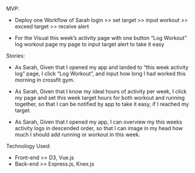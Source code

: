 MVP:

- Deploy one Workflow of Sarah
  login >> set target >> input workout >> exceed target >> receive alert

- For the Visual
  this week’s activity page with one button “Log Workout”
  log workout page
  my page to input target
  alert to take it easy

Stories:

- As Sarah,
  Given that I opened my app and landed to “this week activity log” page,
  I click “Log Workout”, and input how long I had worked this morning in crossfit gym.

- As Sarah,
  Given that I know my ideal hours of activity per week,
  I click my page and set this week target hours for both workout and running together,
  so that I can be notified by app to take it easy, if I reached my target.

- As Sarah,
  Given that I opened my app,
  I can overview my this weeks activity logs in descended order,
  so that I can image in my head how much I should add running or workout in this week.

Technology Used:

- Front-end >> D3, Vue.js
- Back-end >> Express.js, Knex.js

